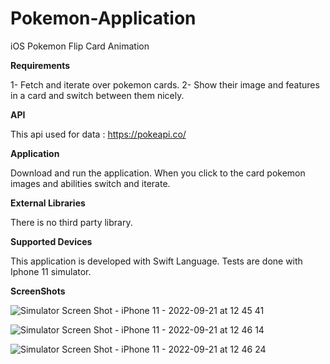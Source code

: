 # Pokemon-Application
iOS Pokemon Flip Card Animation 

**Requirements**

1- Fetch and iterate over pokemon cards.
2- Show their image and features in a card and switch between them nicely.

**API**

This api used for data : https://pokeapi.co/

**Application**

Download and run the application. When you click to the card pokemon images and abilities switch and iterate.

**External Libraries**

There is no third party library.

**Supported Devices**

This application is developed with Swift Language.
Tests are done with Iphone 11 simulator.

**ScreenShots**

![Simulator Screen Shot - iPhone 11 - 2022-09-21 at 12 45 41](https://user-images.githubusercontent.com/102912212/191473114-48a86038-68e6-442e-be09-5663faba1954.png)

![Simulator Screen Shot - iPhone 11 - 2022-09-21 at 12 46 14](https://user-images.githubusercontent.com/102912212/191473147-bce82b51-9855-44d8-823a-64f9fd76a23b.png)

![Simulator Screen Shot - iPhone 11 - 2022-09-21 at 12 46 24](https://user-images.githubusercontent.com/102912212/191473159-e658b48b-9e5f-4b72-b358-312ac66be54b.png)
